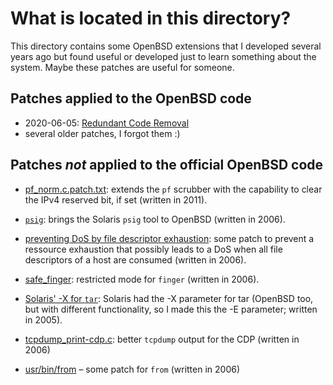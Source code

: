 # What is located in this directory?

This directory contains some OpenBSD extensions that I developed several years ago but found useful or developed just to learn something about the system. Maybe these patches are useful for someone.

## Patches applied to the OpenBSD code

- 2020-06-05: [Redundant Code Removal](https://github.com/openbsd/src/commit/1185c6907bdef13d649720bbb2070fed64418e6e)
- several older patches, I forgot them :)

## Patches *not* applied to the official OpenBSD code

- [pf_norm.c.patch.txt](https://github.com/cdpxe/OpenBSDhacks/blob/master/patches/pf_norm.c.patch.txt): extends the `pf` scrubber with the capability to clear the IPv4 reserved bit, if set (written in 2011).

- [`psig`](https://github.com/cdpxe/OpenBSDhacks/blob/master/patches/psig_for_openbsd.patch.html): brings the Solaris `psig` tool to OpenBSD (written in 2006).

- [preventing DoS by file descriptor exhaustion](https://github.com/cdpxe/OpenBSDhacks/blob/master/patches/Re:_Denial_of_service_via_FD_exhaustion.txt): some patch to prevent a ressource exhaustion that possibly leads to a DoS when all file descriptors of a host are consumed (written in 2006).

- [safe_finger](https://github.com/cdpxe/OpenBSDhacks/blob/master/patches/safe_finger_features_for_finger_tool.txt): restricted mode for `finger` (written in 2006).

- [Solaris' -X for `tar`](https://github.com/cdpxe/OpenBSDhacks/blob/master/patches/tar_addon.patch.htm): Solaris had the -X parameter for tar (OpenBSD too, but with different functionality, so I made this the -E parameter; written in 2005).

- [tcpdump_print-cdp.c](https://github.com/cdpxe/OpenBSDhacks/blob/master/patches/tcpdump_print-cdp.c.txt): better `tcpdump` output for the CDP (written in 2006)

- [usr/bin/from](https://github.com/cdpxe/OpenBSDhacks/blob/master/patches/usr.bin_from.txt) – some patch for `from` (written in 2006)

